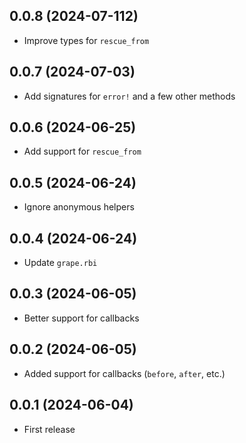 ## 0.0.8 (2024-07-112)

- Improve types for `rescue_from`

## 0.0.7 (2024-07-03)

- Add signatures for `error!` and a few other methods

## 0.0.6 (2024-06-25)

- Add support for `rescue_from`

## 0.0.5 (2024-06-24)

- Ignore anonymous helpers

## 0.0.4 (2024-06-24)

- Update `grape.rbi`

## 0.0.3 (2024-06-05)

- Better support for callbacks

## 0.0.2 (2024-06-05)

- Added support for callbacks (`before`, `after`, etc.)

## 0.0.1 (2024-06-04)

- First release
